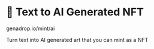 # 🤖 Text to AI Generated NFT

genadrop.io/mint/ai

Turn text into AI generated art that you can mint as a NFT

